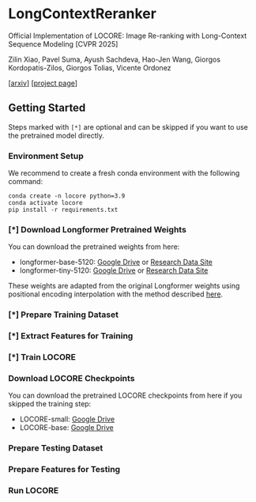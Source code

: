 # LongContextReranker
Official Implementation of LOCORE: Image Re-ranking with Long-Context Sequence Modeling [CVPR 2025]

Zilin Xiao, Pavel Suma, Ayush Sachdeva, Hao-Jen Wang, Giorgos Kordopatis-Zilos, Giorgos Tolias, Vicente Ordonez

[[arxiv](https://arxiv.org/abs/2503.21772)] [[project page](https://zilin.me/locore/)]

## Getting Started

Steps marked with `[*]` are optional and can be skipped if you want to use the pretrained model directly.

### Environment Setup

We recommend to create a fresh conda environment with the following command:

```bashc
conda create -n locore python=3.9
conda activate locore
pip install -r requirements.txt
```

### [*] Download Longformer Pretrained Weights
You can download the pretrained weights from here:
- longformer-base-5120: [Google Drive]() or [Research Data Site](https://nas.mrxiao.net/research_data/longformer_base_5120.zip)
- longformer-tiny-5120: [Google Drive]() or [Research Data Site](https://nas.mrxiao.net/research_data/longformer_tiny_5120.zip)

These weights are adapted from the original Longformer weights using positional encoding interpolation with the method described [here](https://github.com/allenai/longformer/blob/master/scripts/convert_model_to_long.ipynb).

### [*] Prepare Training Dataset

### [*] Extract Features for Training

### [*] Train LOCORE

### Download LOCORE Checkpoints
You can download the pretrained LOCORE checkpoints from here if you skipped the training step:
- LOCORE-small: [Google Drive]()
- LOCORE-base: [Google Drive]()

### Prepare Testing Dataset

### Prepare Features for Testing

### Run LOCORE
